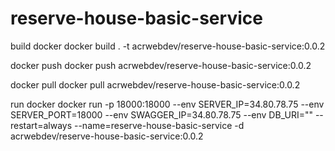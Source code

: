 # reserve-house-basic-service

build docker
docker build . -t acrwebdev/reserve-house-basic-service:0.0.2

docker push
docker push acrwebdev/reserve-house-basic-service:0.0.2

docker pull
docker pull acrwebdev/reserve-house-basic-service:0.0.2

run docker
docker run -p 18000:18000 --env SERVER_IP=34.80.78.75 --env SERVER_PORT=18000 --env SWAGGER_IP=34.80.78.75 --env DB_URI="" --restart=always --name=reserve-house-basic-service -d acrwebdev/reserve-house-basic-service:0.0.2
